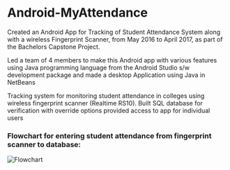 # Android-MyAttendance


Created an Android App for Tracking of Student Attendance System along with a wireless Fingerprint Scanner, from May 2016 to April 2017, as
part of the Bachelors Capstone Project.

Led a team of 4 members to make this Android app with various features using Java programming language from the Android Studio s/w development 
package and made a desktop Application using Java in NetBeans

Tracking system for monitoring student attendance in colleges using wireless fingerprint scanner (Realtime RS10).
Built SQL database for verification with override options provided access to app for individual users

### Flowchart for entering student attendance from fingerprint scanner to database:
![Flowchart](https://uc3b3665b4fca059f204939d8d1a.previews.dropboxusercontent.com/p/thumb/AAuMaoDMErgn6lS7D6mCvIM9RDLNEVK-edzCzsYGZ9bJ5viKJIFbYRMnhKCJNHHCdvW_z3TDYpWORSs7YQA0ARyPFrNXMPhubqEK9AMcGqQpjmP-h9g3DSkIDRVOvJclkb0tHn3NtQlbCgHJNwxLr5cyshmL9EVWBPsm4Btj_xBBAo8cnM87QuCwNurGKFImFGotizBuSAYoY3Puc4d7nYorYQLOsTBiljU9o8aPmSr3aSrtQpEAWc8EtwC1E1595ZHi1JFJMyRv5eZuaxOHhux1qyQH1F4pXmILvAoTzwp29u80Fan3rJFrIseWzEmvQx9GR7UdhBz_BgxuaF8G8t39JjyohSMs2t1zMoczSb5kkQSQVBpwaARmwVKNbOqZFwbUZP9qkKDutv5exXXTSFF1/p.png?fv_content=true&size_mode=5)
